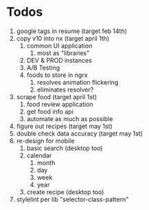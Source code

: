 # Todos

1. google tags in resume (target feb 14th)
2. copy v10 into nx (target april 1th)
   1. common UI application
      1. most as "libraries"
   2. DEV & PROD instances
   3. A/B Testing
   4. foods to store in ngrx
      1. resolves animation flickering
      2. eliminates resolver?
3. scrape food (target april 1st)
   1. food review application
   2. get food info api
   3. automate as much as possible
4. figure out recipes (target may 1st)
5. double check data accuracy (target may 1st)
6. re-design for mobile
   1. basic search (desktop too)
   2. calendar
      1. month
      2. day
      3. week
      4. year
   3. create recipe (desktop too)
7. stylelint per lib "selector-class-pattern"
